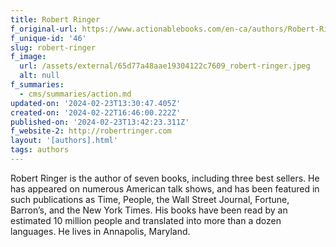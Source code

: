 ```yaml
---
title: Robert Ringer
f_original-url: https://www.actionablebooks.com/en-ca/authors/Robert-Ringer/
f_unique-id: '46'
slug: robert-ringer
f_image:
  url: /assets/external/65d77a48aae19304122c7609_robert-ringer.jpeg
  alt: null
f_summaries:
  - cms/summaries/action.md
updated-on: '2024-02-23T13:30:47.405Z'
created-on: '2024-02-22T16:46:00.222Z'
published-on: '2024-02-23T13:42:23.311Z'
f_website-2: http://robertringer.com
layout: '[authors].html'
tags: authors
---
```


Robert Ringer is the author of seven books, including three best sellers. He has appeared on numerous American talk shows, and has been featured in such publications as Time, People, the Wall Street Journal, Fortune, Barron’s, and the New York Times. His books have been read by an estimated 10 million people and translated into more than a dozen languages. He lives in Annapolis, Maryland.
